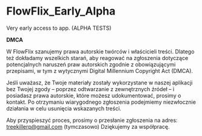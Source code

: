 # FlowFlix_Early_Alpha
Very early access to app. (ALPHA TESTS)

**DMCA** 

W FlowFlix szanujemy prawa autorskie twórców i właścicieli treści. Dlatego też dokładamy wszelkich starań, aby reagować na zgłoszenia dotyczące potencjalnych naruszeń praw autorskich zgodnie z obowiązującymi przepisami, w tym z wytycznymi Digital Millennium Copyright Act (DMCA).

Jeśli uważasz, że Twoje materiały zostały wykorzystane w naszej aplikacji bez Twojej zgody – poprzez odtwarzanie z zewnętrznych źródeł – i posiadasz prawa autorskie, które możesz udokumentować, prosimy o kontakt. Po otrzymaniu wiarygodnego zgłoszenia podejmiemy niezwłocznie działania w celu usunięcia wskazanych treści.

Aby przyspieszyć proces, prosimy o przesłanie zgłoszenia na adres: treekillerp@gmail.com (tymczasowo)
Dziękujemy za współpracę.
